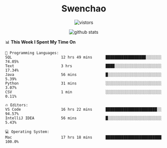 <h1 align="center">Swenchao</h3>

<p align="center">
  <img src="https://visitor-badge.glitch.me/badge?page_id=Swenchao" alt="vistors" />
</p>

<p align="center">
  <img src="https://github-readme-stats.vercel.app/api?username=Swenchao&count_private=true&show_icons=true&theme=vue-dark&hide_title=true" alt="github stats" />
</p>

<!--START_SECTION:waka-->
📊 **This Week I Spent My Time On** 

```text
💬 Programming Languages: 
SQL                      12 hrs 49 mins      ██████████████████░░░░░░░   74.05% 
Text                     3 hrs               ████░░░░░░░░░░░░░░░░░░░░░   17.34% 
Java                     56 mins             █░░░░░░░░░░░░░░░░░░░░░░░░   5.39% 
Python                   31 mins             ░░░░░░░░░░░░░░░░░░░░░░░░░   3.07% 
CSV                      1 min               ░░░░░░░░░░░░░░░░░░░░░░░░░   0.11%

🔥 Editors: 
VS Code                  16 hrs 22 mins      ███████████████████████░░   94.57% 
IntelliJ IDEA            56 mins             █░░░░░░░░░░░░░░░░░░░░░░░░   5.43%

💻 Operating System: 
Mac                      17 hrs 18 mins      █████████████████████████   100.0%

```


<!--END_SECTION:waka-->
